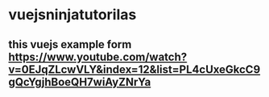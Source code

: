 # vuejsninjatutorilas
## this vuejs example form https://www.youtube.com/watch?v=0EJqZLcwVLY&index=12&list=PL4cUxeGkcC9gQcYgjhBoeQH7wiAyZNrYa
